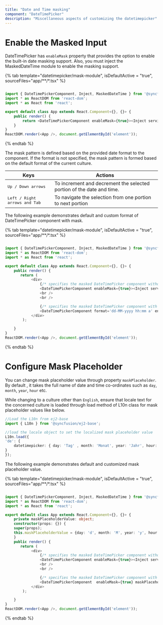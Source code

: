 ```yaml
---
title: "Date and Time masking"
component: "DateTimePicker"
description: "Miscellaneous aspects of customizing the datetimepicker"
---
```


# Enable the Masked Input

DateTimePicker has `enableMask` property that provides the option to enable the built-in date masking support. Also, you must inject the MaskedDateTime module to enable the masking support.

{% tab template="datetimepicker/mask-module", isDefaultActive = "true", sourceFiles="app/**/*.tsx" %}

```typescript

import { DateTimePickerComponent, Inject, MaskedDateTime } from '@syncfusion/ej2-react-calendars';
import * as ReactDOM from 'react-dom';
import * as React from 'react';

export default class App extends React.Component<{}, {}> {
    public render() {
        return <DateTimePickerComponent enableMask={true}><Inject services={[MaskedDateTime]} /></DateTimePickerComponent>
    }
}
ReactDOM.render(<App />, document.getElementById('element'));

```

{% endtab %}

The mask pattern is defined based on the provided date format to the component. If the format is not specified, the mask pattern is formed based on the default format of the current culture.

| **Keys** | **Actions** |
| --- | --- |
| <kbd>Up / Down arrows</kbd> | To increment and decrement the selected portion of the date and time. |
| <kbd>Left / Right arrows and Tab</kbd> | To navigate the selection from one portion to next portion |

The following example demonstrates default and custom format of DateTimePicker component with mask.

{% tab template="datetimepicker/mask-module", isDefaultActive = "true", sourceFiles="app/**/*.tsx" %}

```typescript

import { DateTimePickerComponent, Inject, MaskedDateTime } from '@syncfusion/ej2-react-calendars';
import * as ReactDOM from 'react-dom';
import * as React from 'react';

export default class App extends React.Component<{}, {}> {
    public render() {
       return (
            <div>
                {/* specifies the masked DateTimePicker component without format */}
                <DateTimePickerComponent enableMask={true}><Inject services={[MaskedDateTime]} /></DateTimePickerComponent>
                <br />
                <br />

                {/* specifies the masked DateTimePicker component with format  */}
                <DateTimePickerComponent format='dd-MM-yyyy hh:mm a' enableMask={true}><Inject services={[MaskedDateTime]} /></DateTimePickerComponent>
            </div>
        );

    }
}
ReactDOM.render(<App />, document.getElementById('element'));
```

{% endtab %}

# Configure Mask Placeholder

You can change mask placeholder value through property `maskPlaceholder`. By default , it takes the full name of date and time co-ordinates such as `day`, `month`, `year`, `hour` etc.

While changing to a culture other than `English`, ensure that locale text for the concerned culture is loaded through load method of L10n class for mask placeholder values like below.

```typescript
//Load the L10n from ej2-base
import { L10n } from '@syncfusion/ej2-base';

//load the locale object to set the localized mask placeholder value
L10n.load({
'de': {
    datetimepicker: { day: 'Tag' , month: 'Monat', year: 'Jahr', hour: 'Stunde' ,minute: 'Minute', second:'Sekunden' }
}
});

```

The following example demonstrates default and customized mask placeholder value.

{% tab template="datetimepicker/mask-module", isDefaultActive = "true", sourceFiles="app/**/*.tsx" %}

```typescript

import { DateTimePickerComponent, Inject, MaskedDateTime } from '@syncfusion/ej2-react-calendars';
import * as ReactDOM from 'react-dom';
import * as React from 'react';

export default class App extends React.Component<{}, {}> {
    private maskPlaceholderValue: object;
    constructor(props: {}) {
    super(props);
    this.maskPlaceholderValue = {day: 'd', month: 'M', year: 'y', hour: 'h', minute: 'm', second: 's'};
    }
    public render() {
       return (
            <div>
                {/* specifies the masked DateTimePicker component without mask placeholder */}
                <DateTimePickerComponent enableMask={true}><Inject services={[MaskedDateTime]} /></DateTimePickerComponent>
                <br />
                <br />

                {/* specifies the masked DateTimePicker component with mask placeholder  */}
                <DateTimePickerComponent  enableMask={true} maskPlaceholder={this.maskPlaceholderValue}><Inject services={[MaskedDateTime]} /></DateTimePickerComponent>
            </div>
        );

    }
}
ReactDOM.render(<App />, document.getElementById('element'));
```

{% endtab %}
